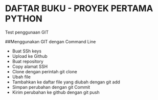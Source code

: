 # DAFTAR BUKU - PROYEK PERTAMA PYTHON
Test penggunaan GIT

##Menggunakan GIT dengan Command Line
- Buat SSh keys 
- Upload ke Github
- Buat repository
- Copy alamat SSH
- Clone dengan perintah git clone <alamat ssh>
- Ubah file
- Tambahkan ke daftar file yang diubah dengan git add
- Simpan perubahan dengan git Commit
- Kirim perubahan ke github dengan git push
